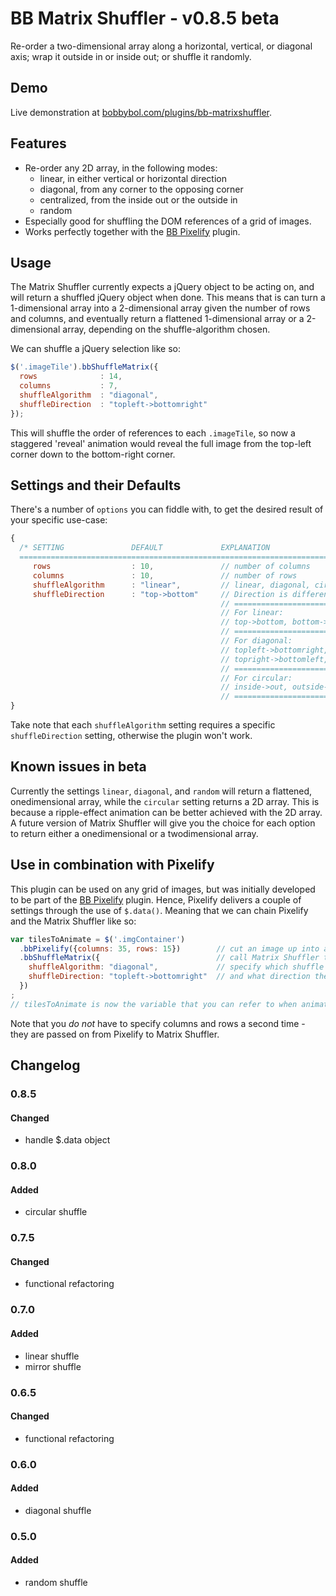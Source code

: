 # BB Matrix Shuffler - v0.8.5 beta
Re-order a two-dimensional array along a horizontal, vertical, or diagonal axis; wrap it outside in or inside out; or shuffle it randomly.

## Demo
Live demonstration at [bobbybol.com/plugins/bb-matrixshuffler](http://bobbybol.com/plugins/bb-matrixshuffler/).

## Features
- Re-order any 2D array, in the following modes:
  - linear, in either vertical or horizontal direction
  - diagonal, from any corner to the opposing corner
  - centralized, from the inside out or the outside in
  - random
- Especially good for shuffling the DOM references of a grid of images.
- Works perfectly together with the [BB Pixelify](https://github.com/bobbybol/pixelify) plugin.

## Usage
The Matrix Shuffler currently expects a jQuery object to be acting on, and will return a shuffled jQuery object when done. This means that is can turn a 1-dimensional array into a 2-dimensional array given the number of rows and columns, and eventually return a flattened 1-dimensional array or a 2-dimensional array, depending on the shuffle-algorithm chosen.  
  
We can shuffle a jQuery selection like so:
```javascript
$('.imageTile').bbShuffleMatrix({
  rows              : 14,
  columns           : 7,
  shuffleAlgorithm  : "diagonal",
  shuffleDirection  : "topleft->bottomright"
});
```
This will shuffle the order of references to each `.imageTile`, so now a staggered 'reveal' animation would reveal the full image from the top-left corner down to the bottom-right corner.

## Settings and their Defaults
There's a number of `options` you can fiddle with, to get the desired result of your specific use-case:
```javascript
{
  /* SETTING               DEFAULT             EXPLANATION
  ==================================================================================================== */
     rows                  : 10,               // number of columns
     columns               : 10,               // number of rows
     shuffleAlgorithm      : "linear",         // linear, diagonal, circular, random
     shuffleDirection      : "top->bottom"     // Direction is different for different algorithms:
                                               // ====================================================
                                               // For linear:
                                               // top->bottom, bottom->top, left->right, right->left
                                               // ====================================================
                                               // For diagonal:
                                               // topleft->bottomright, bottomright->topleft,
                                               // topright->bottomleft, bottomleft->topright
                                               // ====================================================
                                               // For circular:
                                               // inside->out, outside->in
                                               // ==================================================== 
}
```
Take note that each `shuffleAlgorithm` setting requires a specific `shuffleDirection` setting, otherwise the plugin won't work.

## Known issues in **beta**
Currently the settings `linear`, `diagonal`, and `random` will return a flattened, onedimensional array, while the `circular` setting returns a 2D array. This is because a ripple-effect animation can be better achieved with the 2D array. A future version of Matrix Shuffler will give you the choice for each option to return either a onedimensional or a twodimensional array.

## Use in combination with Pixelify
This plugin can be used on any grid of images, but was initially developed to be part of the [BB Pixelify](https://github.com/bobbybol/pixelify) plugin. Hence, Pixelify delivers a couple of settings through the use of `$.data()`. Meaning that we can chain Pixelify and the Matrix Shuffler like so:
```javascript
var tilesToAnimate = $('.imgContainer')
  .bbPixelify({columns: 35, rows: 15})        // cut an image up into a grid of images,
  .bbShuffleMatrix({                          // call Matrix Shuffler to shuffle the grid,
    shuffleAlgorithm: "diagonal",             // specify which shuffle algorithm to use ,
    shuffleDirection: "topleft->bottomright"  // and what direction the tiles should run.
  })
;
// tilesToAnimate is now the variable that you can refer to when animating the tiles
```
Note that you _do not_ have to specify columns and rows a second time - they are passed on from Pixelify to Matrix Shuffler.

## Changelog  
### 0.8.5  
#### Changed
- handle $.data object

### 0.8.0  
#### Added
- circular shuffle

### 0.7.5  
#### Changed
- functional refactoring

### 0.7.0  
#### Added
- linear shuffle
- mirror shuffle

### 0.6.5  
#### Changed
- functional refactoring

### 0.6.0  
#### Added
- diagonal shuffle

### 0.5.0  
#### Added
- random shuffle
